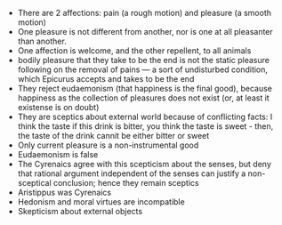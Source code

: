 - There are 2 affections: pain (a rough motion) and pleasure (a smooth motion)
- One pleasure is not different from another, nor is one at all pleasanter than another. 
- One affection is welcome, and the other repellent, to all animals
- bodily pleasure that they take to be the end is not the static pleasure following on the removal of pains — a sort of undisturbed condition, which Epicurus accepts and takes to be the end
- They reject eudaemonism (that happiness is the final good), because happiness as the collection of pleasures does not exist (or, at least it existense is on doubt)
- They are sceptics about external world because of conflicting facts: I think the taste if this drink is bitter, you think the taste is sweet - then, the taste of the drink cannit be either bitter or sweet
- Only current pleasure is a non-instrumental good
- Eudaemonism is false
- The Cyrenaics agree with this scepticism about the senses, but deny that rational argument independent of the senses can justify a non-sceptical conclusion; hence they remain sceptics
- Aristippus was Cyrenaics
- Hedonism and moral virtues are incompatible
- Skepticism about external objects